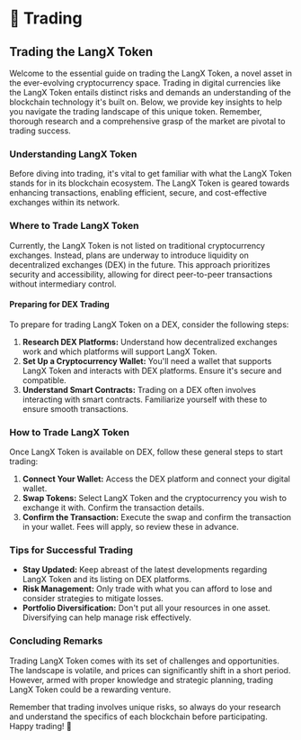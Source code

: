 # 💱 Trading

## Trading the LangX Token

Welcome to the essential guide on trading the LangX Token, a novel asset in the ever-evolving cryptocurrency space. Trading in digital currencies like the LangX Token entails distinct risks and demands an understanding of the blockchain technology it's built on. Below, we provide key insights to help you navigate the trading landscape of this unique token. Remember, thorough research and a comprehensive grasp of the market are pivotal to trading success.

### Understanding LangX Token

Before diving into trading, it's vital to get familiar with what the LangX Token stands for in its blockchain ecosystem. The LangX Token is geared towards enhancing transactions, enabling efficient, secure, and cost-effective exchanges within its network.

### Where to Trade LangX Token

Currently, the LangX Token is not listed on traditional cryptocurrency exchanges. Instead, plans are underway to introduce liquidity on decentralized exchanges (DEX) in the future. This approach prioritizes security and accessibility, allowing for direct peer-to-peer transactions without intermediary control.

#### Preparing for DEX Trading

To prepare for trading LangX Token on a DEX, consider the following steps:

1. **Research DEX Platforms:** Understand how decentralized exchanges work and which platforms will support LangX Token.
2. **Set Up a Cryptocurrency Wallet:** You'll need a wallet that supports LangX Token and interacts with DEX platforms. Ensure it's secure and compatible.
3. **Understand Smart Contracts:** Trading on a DEX often involves interacting with smart contracts. Familiarize yourself with these to ensure smooth transactions.

### How to Trade LangX Token

Once LangX Token is available on DEX, follow these general steps to start trading:

1. **Connect Your Wallet:** Access the DEX platform and connect your digital wallet.
2. **Swap Tokens:** Select LangX Token and the cryptocurrency you wish to exchange it with. Confirm the transaction details.
3. **Confirm the Transaction:** Execute the swap and confirm the transaction in your wallet. Fees will apply, so review these in advance.

### Tips for Successful Trading

* **Stay Updated:** Keep abreast of the latest developments regarding LangX Token and its listing on DEX platforms.
* **Risk Management:** Only trade with what you can afford to lose and consider strategies to mitigate losses.
* **Portfolio Diversification:** Don't put all your resources in one asset. Diversifying can help manage risk effectively.

### Concluding Remarks

Trading LangX Token comes with its set of challenges and opportunities. The landscape is volatile, and prices can significantly shift in a short period. However, armed with proper knowledge and strategic planning, trading LangX Token could be a rewarding venture.

Remember that trading involves unique risks, so always do your research and understand the specifics of each blockchain before participating. Happy trading! 🚀
